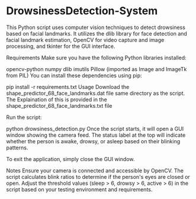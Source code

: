 # DrowsinessDetection-System

This Python script uses computer vision techniques to detect drowsiness based on facial landmarks. It utilizes the dlib library for face detection and facial landmark estimation, OpenCV for video capture and image processing, and tkinter for the GUI interface.

Requirements
Make sure you have the following Python libraries installed:

opencv-python
numpy
dlib
imutils
Pillow (imported as Image and ImageTk from PIL)
You can install these dependencies using pip:

pip install -r requirements.txt
Usage
Download the shape_predictor_68_face_landmarks.dat file same directory as the script.
The Explaination of this is provided in the shape_predictor_68_face_landmarks.txt file

Run the script:

python drowsiness_detection.py
Once the script starts, it will open a GUI window showing the camera feed. The status label at the top will indicate whether the person is awake, drowsy, or asleep based on their blinking patterns.

To exit the application, simply close the GUI window.

Notes
Ensure your camera is connected and accessible by OpenCV.
The script calculates blink ratios to determine if the person's eyes are closed or open.
Adjust the threshold values (sleep > 6, drowsy > 6, active > 6) in the script based on your testing environment and requirements.
